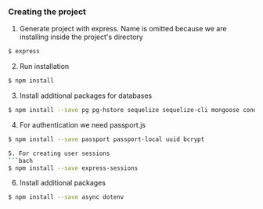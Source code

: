### Creating the project

1. Generate project with express. Name is omitted because we are installing inside the project's directory
```bash
$ express
```
2. Run installation
```bash
$ npm install
```

3. Install additional packages for databases
```bash
$ npm install --save pg pg-hstore sequelize sequelize-cli mongoose connect-mongo
```

4. For authentication we need passport.js
```bash
$ npm install --save passport passport-local uuid bcrypt

5. For creating user sessions
```bach
$ npm install --save express-sessions
```

6. Install additional packages
```bash
$ npm install --save async dotenv

